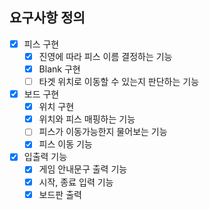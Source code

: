 ## 요구사항 정의 
- [x] 피스 구현
    - [x] 진영에 따라 피스 이름 결정하는 기능
    - [x] Blank 구현
    - [ ] 타겟 위치로 이동할 수 있는지 판단하는 기능
- [x] 보드 구현 
    - [x] 위치 구현
    - [x] 위치와 피스 매핑하는 기능
    - [ ] 피스가 이동가능한지 물어보는 기능
    - [x] 피스 이동 기능
- [x] 입출력 기능
    - [x] 게임 안내문구 출력 기능
    - [x] 시작, 종료 입력 기능
    - [x] 보드판 출력